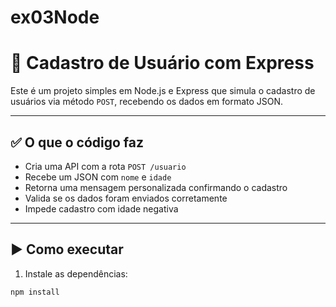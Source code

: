 # ex03Node
# 🧾 Cadastro de Usuário com Express

Este é um projeto simples em Node.js e Express que simula o cadastro de usuários via método `POST`, recebendo os dados em formato JSON.

---

## ✅ O que o código faz

- Cria uma API com a rota `POST /usuario`
- Recebe um JSON com `nome` e `idade`
- Retorna uma mensagem personalizada confirmando o cadastro
- Valida se os dados foram enviados corretamente
- Impede cadastro com idade negativa

---

## ▶️ Como executar

1. Instale as dependências:

```bash
npm install
